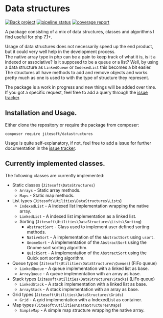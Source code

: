 # Data structures 

[![Back project](https://img.shields.io/badge/Open%20Collective-Tip%20the%20devs!-blue.svg)](https://opencollective.com/jitesoft-open-source)
[![pipeline status](https://gitlab.com/jitesoft/open-source/php/datastructures/badges/master/pipeline.svg)](https://gitlab.com/jitesoft/open-source/php/datastructures/commits/master)
[![coverage report](https://gitlab.com/jitesoft/open-source/php/datastructures/badges/master/coverage.svg)](https://gitlab.com/jitesoft/open-source/php/datastructures/commits/master)


A package consisting of a mix of data structures, classes and algorithms I find useful for php 7.1+.  

Usage of data structures does not necessarily speed up the end product, but it could very well help in the development process.  
The native array type in php can be a pain to keep track of what it is, is it a indexed or associative? Is it supposed to be a queue or a list?
Well, by using a data structure as `LinkedQueue` or `IndexedList` this becomes a bit easier.  
The structures all have methods to add and remove objects and works pretty much as one is used to with the type of structure they represent.
  
The package is a work in progress and new things will be added over time.  
If you got a specific request, feel free to add a query through the [issue tracker](https://github.com/jitesoft/php-datastructures/issues).

## Installation and Usage.

Either clone the repository or require the package from composer:

```
composer require jitesoft/datastructures
```

Usage is quite self-explanatory, if not, feel free to add a issue for further documentation in the  [issue tracker](https://github.com/jitesoft/php-datastructures/issues).
  
## Currently implemented classes.

The following classes are currently implemented:  
* Static classes (`Jitesoft\DataStructures`)
  * `Arrays`      - Static array methods.
  * `Maps`        - Static map methods.
* List types (`Jitesoft\Utilities\DataStructures\Lists`)
  * `IndexedList` - A indexed list implementation wrapping the native array.
  * `LinkedList`  - A indexed list implementation as a linked list.
  * Sorting   (`Jitesoft\Utilities\DataStructures\Lists\Sorting`)
    * `AbstractSort` - Class used to implement user defined sorting methods.
    * `NativeSort`   - A implementation of the `AbstractSort` using `usort`.
    * `GnomeSort`    - A implementation of the `AbstractSort` using the Gnome sort sorting algorithm.
    * `QuickSort`    - A implementation of the `AbstractSort` using the Quick sort sorting algorithm.
* Queue types (`Jitesoft\Utilities\DataStructures\Queues`) (FiFo queue)
  * `LinkedQueue` - A queue implementation with a linked list as base.
  * `ArrayQueue`  - A queue implementation with an array as base.
* Stack types (`Jitesoft\Utilities\DataStructures\Stacks`) (LiFo queue)
  * `LinkedStack` - A stack implementation with a linked list as base.
  * `ArrayStack`  - A stack implementation with an array as base.
* Grid types (`Jitesoft\Utilities\DataStructures\Grids`)
  * `Grid`        - A grid implementation with a IndexedList as container.
* Map types (`Jitesoft\Utilities\DataStructures\Maps`)
  * `SimpleMap`   - A simple map structure wrapping the native array.
